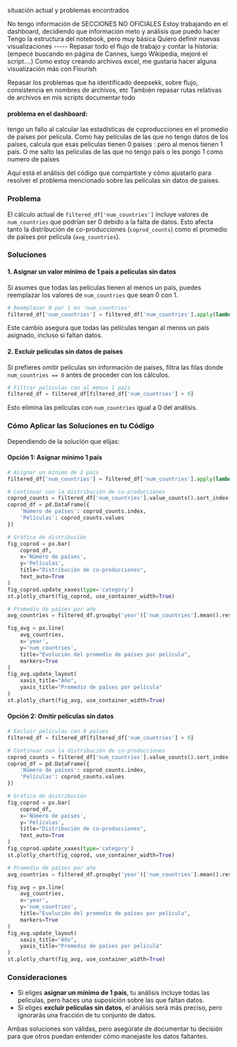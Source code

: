 situación actual y problemas encontrados


No tengo información de SECCIONES NO OFICIALES 
Estoy trabajando en el dashboard, decidiendo que información meto y análisis que puedo hacer
Tengo la estructura del notebook, pero muy básica
Quiero definir nuevas visualizaciones -----
Repasar todo el flujo de trabajo y contar la historia: (empecé buscando en página de Cannes, luego Wikipedia, mejoré el script....)
Como estoy creando archivos excel, me gustaría hacer alguna visualización más con Flourish

Repasar los problemas que ha identificado deepsekk, sobre flujo, consistencia en nombres de archivos, etc
También repasar rutas relativas de archivos en mis scripts
documentar todo


#### problema en el dashboard: 

tengo un fallo al calcular las estadísticas de coproducciones en el promedio de países por película. Como hay películas de las que no tengo datos de los países, calcula que esas películas tienen 0 países : pero al menos tienen 1 país. O me salto las películas de las que no tengo país o les pongo 1 como numero de países


Aquí está el análisis del código que compartiste y cómo ajustarlo para resolver el problema mencionado sobre las películas sin datos de países.

### Problema
El cálculo actual de `filtered_df['num_countries']` incluye valores de `num_countries` que podrían ser 0 debido a la falta de datos. Esto afecta tanto la distribución de co-producciones (`coprod_counts`) como el promedio de países por película (`avg_countries`).

### Soluciones

#### 1. **Asignar un valor mínimo de 1 país a películas sin datos**
Si asumes que todas las películas tienen al menos un país, puedes reemplazar los valores de `num_countries` que sean 0 con 1.

```python
# Reemplazar 0 por 1 en 'num_countries'
filtered_df['num_countries'] = filtered_df['num_countries'].apply(lambda x: max(1, x))
```

Este cambio asegura que todas las películas tengan al menos un país asignado, incluso si faltan datos.

#### 2. **Excluir películas sin datos de países**
Si prefieres omitir películas sin información de países, filtra las filas donde `num_countries == 0` antes de proceder con los cálculos.

```python
# Filtrar películas con al menos 1 país
filtered_df = filtered_df[filtered_df['num_countries'] > 0]
```

Esto elimina las películas con `num_countries` igual a 0 del análisis.

### Cómo Aplicar las Soluciones en tu Código
Dependiendo de la solución que elijas:

#### Opción 1: Asignar mínimo 1 país
```python
# Asignar un mínimo de 1 país
filtered_df['num_countries'] = filtered_df['num_countries'].apply(lambda x: max(1, x))

# Continuar con la distribución de co-producciones
coprod_counts = filtered_df['num_countries'].value_counts().sort_index()
coprod_df = pd.DataFrame({
    'Número de países': coprod_counts.index,
    'Películas': coprod_counts.values
})

# Gráfica de distribución
fig_coprod = px.bar(
    coprod_df,
    x='Número de países',
    y='Películas',
    title="Distribución de co-producciones",
    text_auto=True
)
fig_coprod.update_xaxes(type='category')
st.plotly_chart(fig_coprod, use_container_width=True)

# Promedio de países por año
avg_countries = filtered_df.groupby('year')['num_countries'].mean().reset_index()

fig_avg = px.line(
    avg_countries,
    x='year',
    y='num_countries',
    title="Evolución del promedio de países por película",
    markers=True
)
fig_avg.update_layout(
    xaxis_title="Año",
    yaxis_title="Promedio de países por película"
)
st.plotly_chart(fig_avg, use_container_width=True)
```

#### Opción 2: Omitir películas sin datos
```python
# Excluir películas con 0 países
filtered_df = filtered_df[filtered_df['num_countries'] > 0]

# Continuar con la distribución de co-producciones
coprod_counts = filtered_df['num_countries'].value_counts().sort_index()
coprod_df = pd.DataFrame({
    'Número de países': coprod_counts.index,
    'Películas': coprod_counts.values
})

# Gráfica de distribución
fig_coprod = px.bar(
    coprod_df,
    x='Número de países',
    y='Películas',
    title="Distribución de co-producciones",
    text_auto=True
)
fig_coprod.update_xaxes(type='category')
st.plotly_chart(fig_coprod, use_container_width=True)

# Promedio de países por año
avg_countries = filtered_df.groupby('year')['num_countries'].mean().reset_index()

fig_avg = px.line(
    avg_countries,
    x='year',
    y='num_countries',
    title="Evolución del promedio de países por película",
    markers=True
)
fig_avg.update_layout(
    xaxis_title="Año",
    yaxis_title="Promedio de países por película"
)
st.plotly_chart(fig_avg, use_container_width=True)
```

### Consideraciones
- Si eliges **asignar un mínimo de 1 país**, tu análisis incluye todas las películas, pero haces una suposición sobre las que faltan datos.
- Si eliges **excluir películas sin datos**, el análisis será más preciso, pero ignorarás una fracción de tu conjunto de datos.

Ambas soluciones son válidas, pero asegúrate de documentar tu decisión para que otros puedan entender cómo manejaste los datos faltantes.
